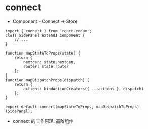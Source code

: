 # connect  
* Component - Connect -> Store  
```
import { connect } from 'react-redux';
class SidePanel extends Component {
    // ...
}

function mapStateToProps(state) {
    return {
        nextgen: state.nextgen,
        router: state.router
    };
}
function mapDispatchProps(dispatch) {
    return {
        actions: bindActionCreators({ ...actions }, dispatch)
    };
}

export default connect(mapStateToProps, mapDispatchToProps)(SidePanel);
```   

* connect 的工作原理: 高阶组件  